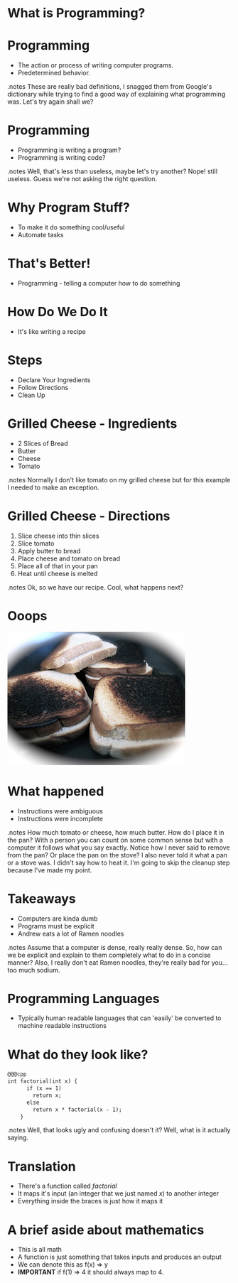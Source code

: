 <!SLIDE >
# What is Programming? #

<!SLIDE bullets incremental>
# Programming #
* The action or process of writing computer programs.
* Predetermined behavior.

.notes These are really bad definitions, I snagged them from Google's dictionary while trying to find a good way of explaining what programming was. Let's try again shall we? 

<!SLIDE bullets incremental transition=toss>
# Programming
* Programming is writing a program?
* Programming is writing code?

.notes Well, that's less than useless, maybe let's try another? Nope! still useless. Guess we're not asking the right question. 

<!SLIDE bullets incremental transition=toss>
# Why Program Stuff?
* To make it do something cool/useful
* Automate tasks



<!SLIDE bullets>
# That's Better! 
* Programming - telling a computer how to do something 

<!SLIDE bullets>
# How Do We Do It
* It's like writing a recipe

<!SLIDE bullets incremental>
# Steps
* Declare Your Ingredients
* Follow Directions
* Clean Up



<!SLIDE bullets incremental>
# Grilled Cheese - Ingredients
* 2 Slices of Bread
* Butter
* Cheese
* Tomato

.notes Normally I don't like tomato on my grilled cheese but for this example I needed to make an exception. 


<!SLIDE small>
# Grilled Cheese - Directions

1. Slice cheese into thin slices
2. Slice tomato 
3. Apply butter to bread
4. Place cheese and tomato on bread
5. Place all of that in your pan
6. Heat until cheese is melted

.notes Ok, so we have our recipe. Cool, what happens next? 

<!SLIDE center>
# Ooops
![Oops](burnt-grilled-cheese.jpg)

<!SLIDE bullets incremental>
# What happened
* Instructions were ambiguous
* Instructions were incomplete

.notes How much tomato or cheese, how much butter. How do I place it in the pan? With a person you can count on some common sense but with a computer it follows what you say exactly. Notice how I never said to remove from the pan? Or place the pan on the stove? I also never told it what a pan or a stove was. I didn't say how to heat it. I'm going to skip the cleanup step because I've made my point. 

<!SLIDE small bullets incremental>
# Takeaways

* Computers are kinda dumb
* Programs must be explicit
* Andrew eats a lot of Ramen noodles

.notes Assume that a computer is dense, really really dense. So, how can we be explicit and explain to them completely what to do in a concise manner? Also, I really don't eat Ramen noodles, they're really bad for you... too much sodium.

<!SLIDE incremental bullets>
# Programming Languages
* Typically human readable languages that can 'easily' be converted to machine readable instructions

<!SLIDE smaller> 
# What do they look like?
	@@@cpp
	int factorial(int x) {
		  if (x == 1) 
		  	return x; 
		  else 
		  	return x * factorial(x - 1);
		}
.notes Well, that looks ugly and confusing doesn't it? Well, what is it actually saying. 

<!SLIDE smaller incremental>
# Translation
* There's a function called _factorial_
* It maps it's input (an integer that we just named _x_) to another integer
* Everything inside the braces is just how it maps it

<!SLIDE smaller incremental>
# A brief aside about mathematics
* This is all math
* A function is just something that takes inputs and produces an output
* We can denote this as f(x) => y
* __IMPORTANT__ if f(1) => 4 it should always map to 4. 



